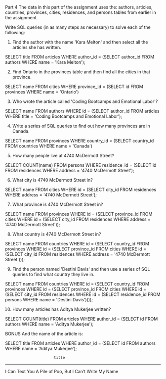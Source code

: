 Part 4
The data in this part of the assignment uses the: authors, articles, countries, provinces, cities, residences, and persons tables from earlier in the assignment.

Write SQL queries (in as many steps as necessary) to solve each of the following:

1) Find the author with the name 'Kara Melton' and then select all the articles she has written.

  SELECT title FROM articles WHERE author_id = (SELECT author_id FROM authors WHERE name = 'Kara Melton');


2) Find Ontario in the provinces table and then find all the cities in that province.

  SELECT name FROM cities WHERE province_id = (SELECT id FROM provinces WHERE name = 'Ontario')


3) Who wrote the article called 'Coding Bootcamps and Emotional Labor'?

  SELECT name FROM authors WHERE id = (SELECT author_id FROM articles WHERE title = 'Coding Bootcamps and Emotional Labor');



4) Write a series of SQL queries to find out how many provinces are in Canada.

  SELECT name FROM provinces WHERE country_id = (SELECT country_id FROM countries WHERE name = 'Canada')


5) How many people live at 4740 McDermott Street?

  SELECT COUNT(name) FROM persons WHERE residence_id = (SELECT id FROM residences WHERE address = '4740 McDermott Street');


6) What city is 4740 McDermott Street in?

  SELECT name FROM cities WHERE id = (SELECT city_id FROM residences WHERE address = '4740 McDermott Street');


7) What province is 4740 McDermott Street in?

  SELECT name FROM provinces WHERE id = (SELECT province_id FROM cities WHERE id = (SELECT city_id FROM residences WHERE address = '4740 McDermott Street'));


8) What country is 4740 McDermott Street in?

  SELECT name FROM countries WHERE id = (SELECT country_id FROM provinces WHERE id = (SELECT province_id FROM cities WHERE id = (SELECT city_id FROM residences WHERE address = '4740 McDermott Street')));


9) Find the person named 'Destini Davis' and then use a series of SQL queries to find what country they live in.

  SELECT name FROM countries WHERE id = (SELECT country_id FROM provinces WHERE id = (SELECT province_id FROM cities WHERE id = (SELECT city_id FROM residences WHERE id = (SELECT residence_id FROM persons WHERE name = 'Destini Davis'))));


10) How many articles has Aditya Mukerjee written?

SELECT COUNT(title) FROM articles WHERE author_id = (SELECT id FROM authors WHERE name = 'Aditya Mukerjee');


BONUS
And the name of the article is:

SELECT title FROM articles WHERE author_id = (SELECT id FROM authors WHERE name = 'Aditya Mukerjee');

                          title                          
---------------------------------------------------------
 I Can Text You A Pile of Poo, But I Can’t Write My Name
